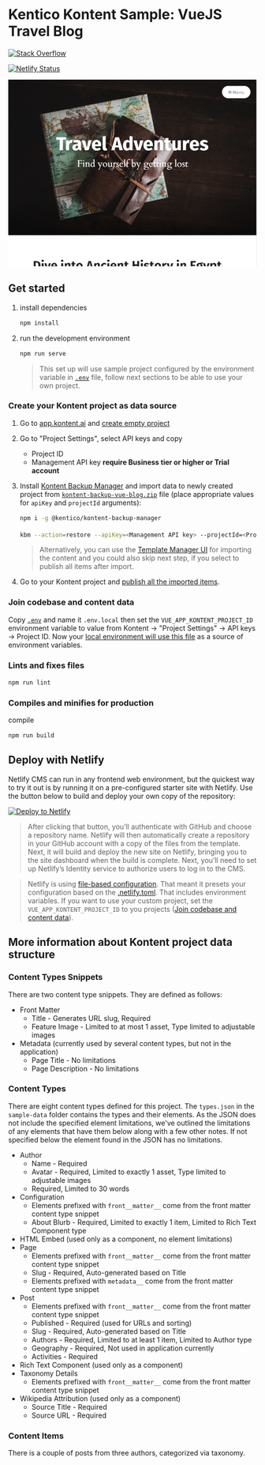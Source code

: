 # Kentico Kontent Sample: VueJS Travel Blog

[![Stack Overflow](https://img.shields.io/badge/Stack%20Overflow-ASK%20NOW-FE7A16.svg?logo=stackoverflow&logoColor=white)](https://stackoverflow.com/tags/kentico-kontent)

[![Netlify Status](https://api.netlify.com/api/v1/badges/6f3e9e33-79bf-43b8-b327-f54bcf897ff0/deploy-status)](https://app.netlify.com/sites/kontent-sample-app-blog-travel-vue/deploys)

![template preview](/template.jpg)

## Get started

1. install dependencies

   ```sh
   npm install
   ```

1. run the development environment

   ```sh
   npm run serve
   ```

   > This set up will use sample project configured by the environment variable in [`.env`](./.env) file, follow next sections to be able to use your own project.

### Create your Kontent project as data source

1. Go to [app.kontent.ai](https://app.kontent.ai) and [create empty project](https://docs.kontent.ai/tutorials/set-up-kontent/projects/manage-projects#a-creating-projects)
1. Go to "Project Settings", select API keys and copy
   - Project ID
   - Management API key **require Business tier or higher or Trial account**
1. Install [Kontent Backup Manager](https://github.com/Kentico/kontent-backup-manager-js) and import data to newly created project from [`kontent-backup-vue-blog.zip`](./kontent-backup-vue-blog.zip) file (place appropriate values for `apiKey` and `projectId` arguments):

   ```sh
   npm i -g @kentico/kontent-backup-manager

   kbm --action=restore --apiKey=<Management API key> --projectId=<Project ID> --zipFilename=kontent-backup-vue-blog
   ```

   > Alternatively, you can use the [Template Manager UI](https://kentico.github.io/kontent-template-manager/import-from-file) for importing the content and you could also skip next step, if you select to publish all items after import.

1. Go to your Kontent project and [publish all the imported items](https://docs.kontent.ai/tutorials/write-and-collaborate/publish-your-work/publish-content-items).

### Join codebase and content data

Copy [`.env`](`./.env.template`) and name it `.env.local` then set the `VUE_APP_KONTENT_PROJECT_ID` environment variable to value from Kontent -> "Project Settings" -> API keys -> Project ID. Now your [local environment will use this file](https://cli.vuejs.org/guide/mode-and-env.html#environment-variables) as a source of environment variables.

### Lints and fixes files

```sh
npm run lint
```

### Compiles and minifies for production

compile

```sh
npm run build
```

## Deploy with Netlify

Netlify CMS can run in any frontend web environment, but the quickest way to try it out is by running it on a pre-configured starter site with Netlify. Use the button below to build and deploy your own copy of the repository:

[![Deploy to Netlify](https://www.netlify.com/img/deploy/button.svg)](https://app.netlify.com/start/deploy?repository=https://github.com/Kentico/kontent-sample-blog-travel-vue)

> After clicking that button, you’ll authenticate with GitHub and choose a repository name. Netlify will then automatically create a repository in your GitHub account with a copy of the files from the template. Next, it will build and deploy the new site on Netlify, bringing you to the site dashboard when the build is complete. Next, you’ll need to set up Netlify’s Identity service to authorize users to log in to the CMS.

> Netlify is using [file-based configuration](https://docs.netlify.com/configure-builds/file-based-configuration/). That meant it presets your configuration based on the [.netlify.toml](./.netlify.toml). That includes environment variables. If you want to use your custom project, set the `VUE_APP_KONTENT_PROJECT_ID` to you projects ([Join codebase and content data](#Join-codebase-and-content-data)).

## More information about Kontent project data structure

### Content Types Snippets

There are two content type snippets. They are defined as follows:

- Front Matter
  - Title - Generates URL slug, Required
  - Feature Image - Limited to at most 1 asset, Type limited to adjustable images
- Metadata (currently used by several content types, but not in the application)
  - Page Title - No limitations
  - Page Description - No limitations

### Content Types

There are eight content types defined for this project. The `types.json` in the `sample-data` folder contains the types and their elements. As the JSON does not include the specified element limitations, we've outlined the limitations of any elements that have them below along with a few other notes. If not specified below the element found in the JSON has no limitations.

- Author
  - Name - Required
  - Avatar - Required, Limited to exactly 1 asset, Type limited to adjustable images
  - Required, Limited to 30 words
- Configuration
  - Elements prefixed with `front__matter__` come from the front matter content type snippet
  - About Blurb - Required, Limited to exactly 1 item, Limited to Rich Text Component type
- HTML Embed (used only as a component, no element limitations)
- Page
  - Elements prefixed with `front__matter__` come from the front matter content type snippet
  - Slug - Required, Auto-generated based on Title
  - Elements prefixed with `metadata__` come from the front matter content type snippet
- Post
  - Elements prefixed with `front__matter__` come from the front matter content type snippet
  - Published - Required (used for URLs and sorting)
  - Slug - Required, Auto-generated based on Title
  - Authors - Required, Limited to at least 1 item, Limited to Author type
  - Geography - Required, Not used in application currently
  - Activities - Required
- Rich Text Component (used only as a component)
- Taxonomy Details
  - Elements prefixed with `front__matter__` come from the front matter content type snippet
- Wikipedia Attribution (used only as a component)
  - Source Title - Required
  - Source URL - Required

### Content Items

There is a couple of posts from three authors, categorized via taxonomy.

